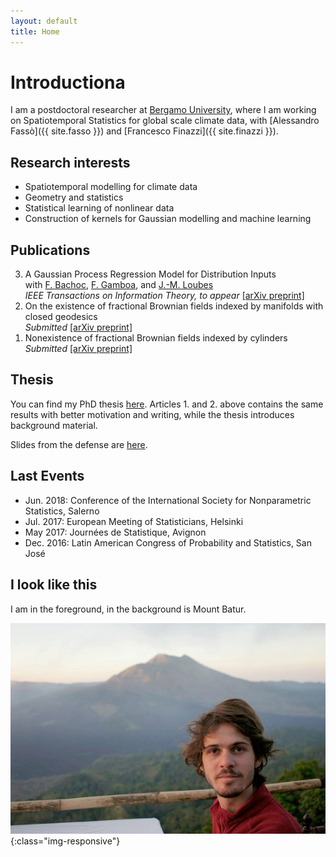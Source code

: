 ```yaml
---
layout: default
title: Home
---
```

# Introductiona

I am a postdoctoral researcher at [Bergamo University](https://en.unibg.it/), where I am working on Spatiotemporal Statistics for global scale climate data, with [Alessandro Fassò]({{ site.fasso }}) and [Francesco Finazzi]({{ site.finazzi }}).

## Research interests

* Spatiotemporal modelling for climate data
* Geometry and statistics
* Statistical learning of nonlinear data
* Construction of kernels for Gaussian modelling and machine learning

## Publications

<ol>
	<li value="3">A Gaussian Process Regression Model for Distribution Inputs<br>
	with <a href="{{ site.bachoc }}">F. Bachoc</a>,  <a href="{{ site.gamboa }}">F. Gamboa</a>, and  <a href="{{ site.loubes }}">J.-M. Loubes</a> <br>
	    <em>IEEE Transactions on Information Theory, to appear</em> <a href="https://arxiv.org/pdf/1701.09055.pdf">[arXiv preprint]</a>
	</li>
	<li value="2">On the existence of fractional Brownian fields indexed by manifolds with closed geodesics<br>
	    <em>Submitted</em> <a href="https://arxiv.org/pdf/1612.05984.pdf">[arXiv preprint]</a>
	</li>
	<li value="1">Nonexistence of fractional Brownian fields indexed by cylinders<br>
	    <em>Submitted</em> <a href="https://arxiv.org/pdf/1612.05983.pdf">[arXiv preprint]</a>
	</li>
</ol>

## Thesis

You can find my PhD thesis [here](http://thesesups.ups-tlse.fr/3658/). Articles 1. and 2. above contains the same results with better motivation and writing, while the thesis introduces background material.

Slides from the defense are [here](/assets/pdf/slides_Venet_PhD2016.pdf).

## Last Events

- Jun. 2018: Conference of the International Society for Nonparametric Statistics, Salerno
- Jul. 2017: European Meeting of Statisticians, Helsinki
- May 2017: Journées de Statistique, Avignon
- Dec. 2016: Latin American Congress of Probability and Statistics, San José

## I look like this

I am in the foreground, in the background is Mount Batur.

![I look like that](/assets/pictures/me.jpg){:class="img-responsive"}
